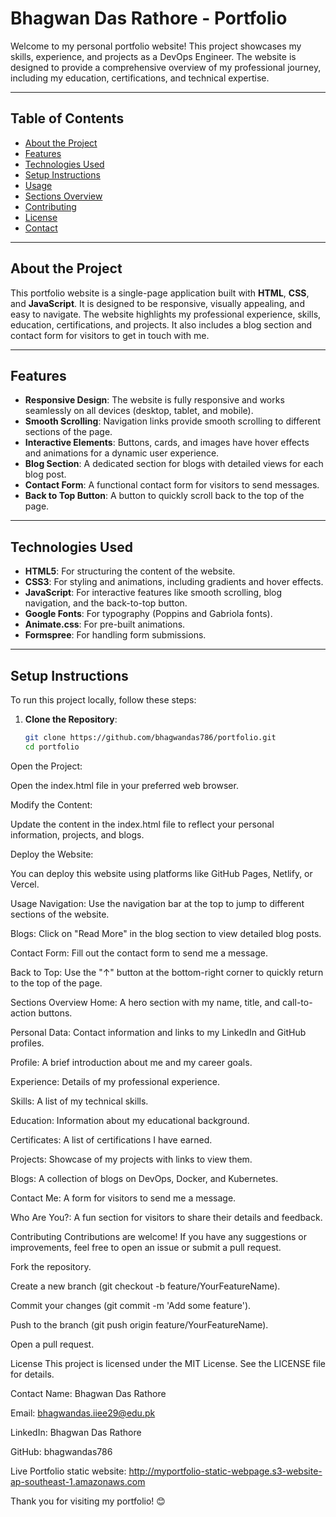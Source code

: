 # Bhagwan Das Rathore - Portfolio

Welcome to my personal portfolio website! This project showcases my skills, experience, and projects as a DevOps Engineer. The website is designed to provide a comprehensive overview of my professional journey, including my education, certifications, and technical expertise.

---

## Table of Contents
- [About the Project](#about-the-project)
- [Features](#features)
- [Technologies Used](#technologies-used)
- [Setup Instructions](#setup-instructions)
- [Usage](#usage)
- [Sections Overview](#sections-overview)
- [Contributing](#contributing)
- [License](#license)
- [Contact](#contact)

---

## About the Project
This portfolio website is a single-page application built with **HTML**, **CSS**, and **JavaScript**. It is designed to be responsive, visually appealing, and easy to navigate. The website highlights my professional experience, skills, education, certifications, and projects. It also includes a blog section and contact form for visitors to get in touch with me.

---

## Features
- **Responsive Design**: The website is fully responsive and works seamlessly on all devices (desktop, tablet, and mobile).
- **Smooth Scrolling**: Navigation links provide smooth scrolling to different sections of the page.
- **Interactive Elements**: Buttons, cards, and images have hover effects and animations for a dynamic user experience.
- **Blog Section**: A dedicated section for blogs with detailed views for each blog post.
- **Contact Form**: A functional contact form for visitors to send messages.
- **Back to Top Button**: A button to quickly scroll back to the top of the page.

---

## Technologies Used
- **HTML5**: For structuring the content of the website.
- **CSS3**: For styling and animations, including gradients and hover effects.
- **JavaScript**: For interactive features like smooth scrolling, blog navigation, and the back-to-top button.
- **Google Fonts**: For typography (Poppins and Gabriola fonts).
- **Animate.css**: For pre-built animations.
- **Formspree**: For handling form submissions.

---

## Setup Instructions
To run this project locally, follow these steps:

1. **Clone the Repository**:
   ```bash
   git clone https://github.com/bhagwandas786/portfolio.git
   cd portfolio
Open the Project:

Open the index.html file in your preferred web browser.

Modify the Content:

Update the content in the index.html file to reflect your personal information, projects, and blogs.

Deploy the Website:

You can deploy this website using platforms like GitHub Pages, Netlify, or Vercel.

Usage
Navigation: Use the navigation bar at the top to jump to different sections of the website.

Blogs: Click on "Read More" in the blog section to view detailed blog posts.

Contact Form: Fill out the contact form to send me a message.

Back to Top: Use the "↑" button at the bottom-right corner to quickly return to the top of the page.

Sections Overview
Home: A hero section with my name, title, and call-to-action buttons.

Personal Data: Contact information and links to my LinkedIn and GitHub profiles.

Profile: A brief introduction about me and my career goals.

Experience: Details of my professional experience.

Skills: A list of my technical skills.

Education: Information about my educational background.

Certificates: A list of certifications I have earned.

Projects: Showcase of my projects with links to view them.

Blogs: A collection of blogs on DevOps, Docker, and Kubernetes.

Contact Me: A form for visitors to send me a message.

Who Are You?: A fun section for visitors to share their details and feedback.

Contributing
Contributions are welcome! If you have any suggestions or improvements, feel free to open an issue or submit a pull request.

Fork the repository.

Create a new branch (git checkout -b feature/YourFeatureName).

Commit your changes (git commit -m 'Add some feature').

Push to the branch (git push origin feature/YourFeatureName).

Open a pull request.

License
This project is licensed under the MIT License. See the LICENSE file for details.

Contact
Name: Bhagwan Das Rathore

Email: bhagwandas.iiee29@edu.pk

LinkedIn: Bhagwan Das Rathore

GitHub: bhagwandas786

Live Portfolio static website: http://myportfolio-static-webpage.s3-website-ap-southeast-1.amazonaws.com

Thank you for visiting my portfolio! 😊

